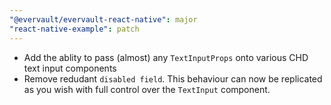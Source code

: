```yaml
---
"@evervault/evervault-react-native": major
"react-native-example": patch
---
```


* Add the ablity to pass (almost) any `TextInputProps` onto various CHD text input components
* Remove redudant `disabled field`. This behaviour can now be replicated as you wish with full control over the `TextInput` component.
